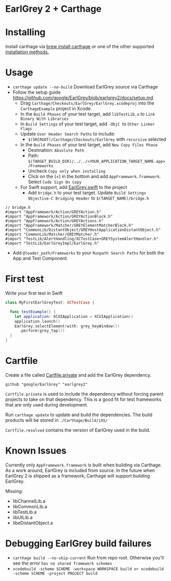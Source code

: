 # EarlGrey 2 + Carthage

# Installing

Install carthage via [brew install carthage](https://github.com/Carthage/Carthage#installing-carthage) or one of the other supported [installation methods.](https://github.com/Carthage/Carthage#installing-carthage)

# Usage

- `carthage update --no-build` Download EarlGrey source via Carthage
- Follow the setup guide https://github.com/google/EarlGrey/blob/earlgrey2/docs/setup.md
  - Drag `Carthage/Checkouts/EarlGrey/EarlGrey.xcodeproj` into the `CarthageExample` project in Xcode.
  - In the `Build Phases` of your test target, add `libTestLib.a` to `Link Binary With Libraries`
  - In `Build Settings` of your test target, add `-ObjC `to `Other Linker Flags`
  - Update `User Header Search Paths` to include:
    - `$(SRCROOT)/Carthage/Checkouts/EarlGrey` with `recursive` selected
  - In the `Build Phases` of your test target, add `New Copy Files Phase`
    - Destination: `Absolute Path`
    - Path: `$(TARGET_BUILD_DIR)/../../<YOUR_APPLICATION_TARGET_NAME.app>/Frameworks`
    - Uncheck `Copy only when installing`
    - Click on the (+) in the bottom and add `AppFramework.framework`. Select `Code Sign On Copy`
  - For Swift support, add [EarlGrey.swift](https://github.com/google/EarlGrey/blob/earlgrey2/TestLib/Swift/EarlGrey.swift) to the project
    - Add `bridge.h` to your test target. Update `Build Settings` `Objective-C Bridging Header` to `$(TARGET_NAME)/bridge.h`
```objc
// bridge.h
#import "AppFramework/Action/GREYAction.h"
#import "AppFramework/Action/GREYActionBlock.h"
#import "AppFramework/Action/GREYActions.h"
#import "AppFramework/Matcher/GREYElementMatcherBlock.h"
#import "CommonLib/DistantObject/GREYHostApplicationDistantObject.h"
#import "CommonLib/Matcher/GREYMatcher.h"
#import "TestLib/AlertHandling/XCTestCase+GREYSystemAlertHandler.h"
#import "TestLib/EarlGreyImpl/EarlGrey.h"
```
  -  Add `@loader_path/Frameworks` to your `Runpath Search Paths` for both the App and Test Component.

# First test

Write your first test in Swift

```swift
class MyFirstEarlGreyTest: XCTestCase {

  func testExample() {
    let application: XCUIApplication = XCUIApplication()
    application.launch()
    EarlGrey.selectElement(with: grey_keyWindow())
      .perform(grey_tap())
  }
}
```

# Cartfile

Create a file called [Cartfile.private](https://github.com/Carthage/Carthage/blob/master/Documentation/Artifacts.md) and add the EarlGrey dependency.

`github "google/EarlGrey" "earlgrey2"`

`Cartfile.private` is used to include the dependency without forcing parent projects to take on that dependency. This is a good fit for test frameworks
that are only used during development.

Run `carthage update` to update and build the dependencies. The build products will be stored in `./Carthage/Build/iOS/` 

`Cartfile.resolved` contains the version of EarlGrey used in the build.

# Known Issues

Currently only `AppFramework.framework` is built when building via Carthage. As a work around, EarlGrey is included from source.
In the future when EarlGrey 2 is shipped as a framework, Carthage will support building EarlGrey.

Missing:

 - libChannelLib.a
 - libCommonLib.a
 - libTestLib.a
 - libUILib.a
 - libeDistantObject.a

# Debugging EarlGrey build failures

- `carthage build --no-skip-current` Run from repo root. Otherwise you'll see the error `has no shared framework schemes`
- `xcodebuild -scheme SCHEME -workspace WORKSPACE build or xcodebuild -scheme SCHEME -project PROJECT build`
